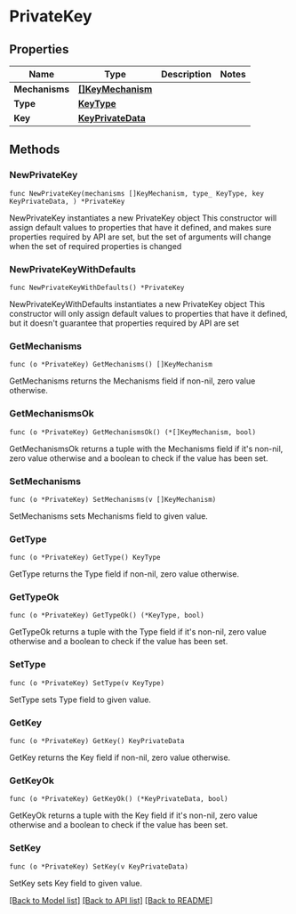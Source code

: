 # PrivateKey

## Properties

Name | Type | Description | Notes
------------ | ------------- | ------------- | -------------
**Mechanisms** | [**[]KeyMechanism**](KeyMechanism.md) |  | 
**Type** | [**KeyType**](KeyType.md) |  | 
**Key** | [**KeyPrivateData**](KeyPrivateData.md) |  | 

## Methods

### NewPrivateKey

`func NewPrivateKey(mechanisms []KeyMechanism, type_ KeyType, key KeyPrivateData, ) *PrivateKey`

NewPrivateKey instantiates a new PrivateKey object
This constructor will assign default values to properties that have it defined,
and makes sure properties required by API are set, but the set of arguments
will change when the set of required properties is changed

### NewPrivateKeyWithDefaults

`func NewPrivateKeyWithDefaults() *PrivateKey`

NewPrivateKeyWithDefaults instantiates a new PrivateKey object
This constructor will only assign default values to properties that have it defined,
but it doesn't guarantee that properties required by API are set

### GetMechanisms

`func (o *PrivateKey) GetMechanisms() []KeyMechanism`

GetMechanisms returns the Mechanisms field if non-nil, zero value otherwise.

### GetMechanismsOk

`func (o *PrivateKey) GetMechanismsOk() (*[]KeyMechanism, bool)`

GetMechanismsOk returns a tuple with the Mechanisms field if it's non-nil, zero value otherwise
and a boolean to check if the value has been set.

### SetMechanisms

`func (o *PrivateKey) SetMechanisms(v []KeyMechanism)`

SetMechanisms sets Mechanisms field to given value.


### GetType

`func (o *PrivateKey) GetType() KeyType`

GetType returns the Type field if non-nil, zero value otherwise.

### GetTypeOk

`func (o *PrivateKey) GetTypeOk() (*KeyType, bool)`

GetTypeOk returns a tuple with the Type field if it's non-nil, zero value otherwise
and a boolean to check if the value has been set.

### SetType

`func (o *PrivateKey) SetType(v KeyType)`

SetType sets Type field to given value.


### GetKey

`func (o *PrivateKey) GetKey() KeyPrivateData`

GetKey returns the Key field if non-nil, zero value otherwise.

### GetKeyOk

`func (o *PrivateKey) GetKeyOk() (*KeyPrivateData, bool)`

GetKeyOk returns a tuple with the Key field if it's non-nil, zero value otherwise
and a boolean to check if the value has been set.

### SetKey

`func (o *PrivateKey) SetKey(v KeyPrivateData)`

SetKey sets Key field to given value.



[[Back to Model list]](../README.md#documentation-for-models) [[Back to API list]](../README.md#documentation-for-api-endpoints) [[Back to README]](../README.md)


